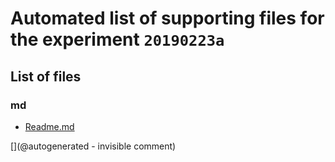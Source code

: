 # Automated list of supporting files for the __experiment `20190223a`__

## List of files

### md

* [Readme.md](/matty/pHATrick/20190223/Readme.md)


[](@autogenerated - invisible comment)
